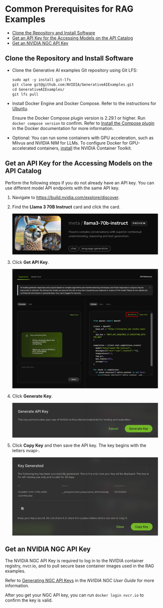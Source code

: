 <!--
  SPDX-FileCopyrightText: Copyright (c) 2023 NVIDIA CORPORATION & AFFILIATES. All rights reserved.
  SPDX-License-Identifier: Apache-2.0
-->

# Common Prerequisites for RAG Examples
<!-- TOC -->

* [Clone the Repository and Install Software](#clone-the-repository-and-install-software)
* [Get an API Key for the Accessing Models on the API Catalog](#get-an-api-key-for-the-accessing-models-on-the-api-catalog)
* [Get an NVIDIA NGC API Key](#get-an-nvidia-ngc-api-key)

<!-- /TOC -->

## Clone the Repository and Install Software

- Clone the Generative AI examples Git repository using Git LFS:

  ```console
  sudo apt -y install git-lfs
  git clone git@github.com:NVIDIA/GenerativeAIExamples.git
  cd GenerativeAIExamples/
  git lfs pull
  ```

- Install Docker Engine and Docker Compose.
  Refer to the instructions for [Ubuntu](https://docs.docker.com/engine/install/ubuntu/).

  Ensure the Docker Compose plugin version is 2.29.1 or higher.
  Run `docker compose version` to confirm.
  Refer to [Install the Compose plugin](https://docs.docker.com/compose/install/linux/)
  in the Docker documentation for more information.

- Optional: You can run some containers with GPU acceleration, such as Milvus and NVIDIA NIM for LLMs.
  To configure Docker for GPU-accelerated containers, [install](https://docs.nvidia.com/datacenter/cloud-native/container-toolkit/latest/install-guide.html) the NVIDIA Container Toolkit.

## Get an API Key for the Accessing Models on the API Catalog

Perform the following steps if you do not already have an API key.
You can use different model API endpoints with the same API key.

1. Navigate to <https://build.nvidia.com/explore/discover>.

2. Find the **Llama 3 70B Instruct** card and click the card.

   ![Llama 3 70B Instruct model card](images/llama3-70b-instruct-model-card.png)

3. Click **Get API Key**.

   ![API section of the model page.](images/llama3-70b-instruct-get-api-key.png)

4. Click **Generate Key**.

   ![Generate key window.](images/api-catalog-generate-api-key.png)

5. Click **Copy Key** and then save the API key.
   The key begins with the letters nvapi-.

   ![Key Generated window.](images/key-generated.png)

## Get an NVIDIA NGC API Key

The NVIDIA NGC API Key is required to log in to the NVIDIA container registry, nvcr.io, and to pull secure base container images used in the RAG examples.

Refer to [Generating NGC API Keys](https://docs.nvidia.com/ngc/gpu-cloud/ngc-user-guide/index.html#generating-api-key)
in the _NVIDIA NGC User Guide_ for more information.

After you get your NGC API key, you can run `docker login nvcr.io` to confirm the key is valid.
